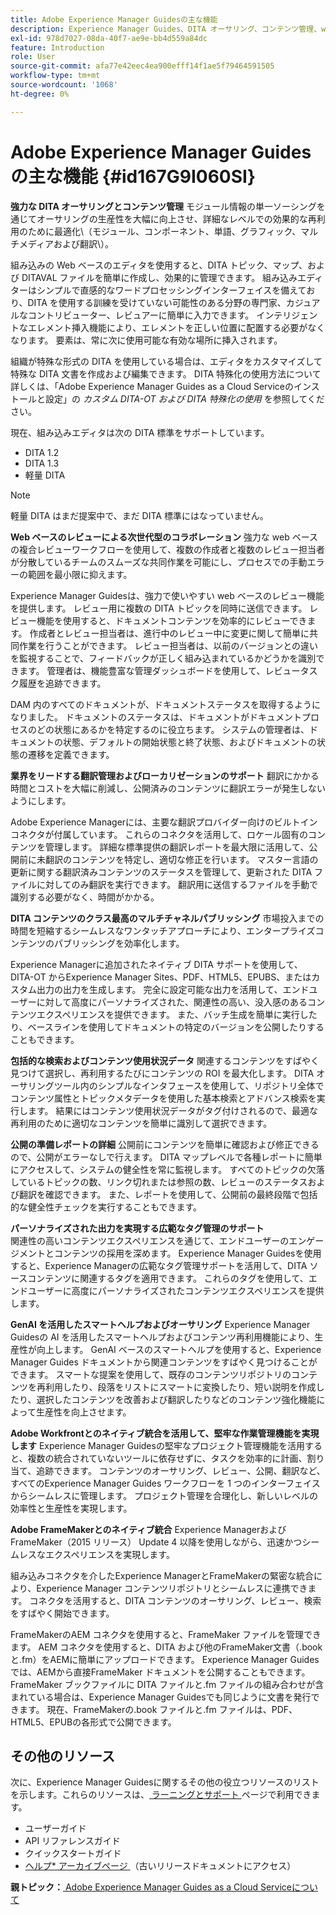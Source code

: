 ```yaml
---
title: Adobe Experience Manager Guidesの主な機能
description: Experience Manager Guides、DITA オーサリング、コンテンツ管理、web ベースレビュー、翻訳、ローカリゼーション、マルチチャネルパブリッシング、FrameMakerの統合などの主な機能について説明します。
exl-id: 978d7027-08da-40f7-ae9e-bb4d559a84dc
feature: Introduction
role: User
source-git-commit: afa77e42eec4ea900efff14f1ae5f79464591505
workflow-type: tm+mt
source-wordcount: '1068'
ht-degree: 0%

---
```


# Adobe Experience Manager Guidesの主な機能 {#id167G9I060SI}

**強力な DITA オーサリングとコンテンツ管理**
モジュール情報の単一ソーシングを通じてオーサリングの生産性を大幅に向上させ、詳細なレベルでの効果的な再利用のために最適化\（モジュール、コンポーネント、単語、グラフィック、マルチメディアおよび翻訳\）。

組み込みの Web ベースのエディタを使用すると、DITA トピック、マップ、および DITAVAL ファイルを簡単に作成し、効果的に管理できます。 組み込みエディターはシンプルで直感的なワードプロセッシングインターフェイスを備えており、DITA を使用する訓練を受けていない可能性のある分野の専門家、カジュアルなコントリビューター、レビュアーに簡単に入力できます。 インテリジェントなエレメント挿入機能により、エレメントを正しい位置に配置する必要がなくなります。 要素は、常に次に使用可能な有効な場所に挿入されます。

組織が特殊な形式の DITA を使用している場合は、エディタをカスタマイズして特殊な DITA 文書を作成および編集できます。 DITA 特殊化の使用方法について詳しくは、「Adobe Experience Manager Guides as a Cloud Serviceのインストールと設定」の *カスタム DITA-OT および DITA 特殊化の使用* を参照してください。

現在、組み込みエディタは次の DITA 標準をサポートしています。

* DITA 1.2
* DITA 1.3
* 軽量 DITA


>[!NOTE]
>
> 軽量 DITA はまだ提案中で、まだ DITA 標準にはなっていません。

**Web ベースのレビューによる次世代型のコラボレーション**
強力な web ベースの複合レビューワークフローを使用して、複数の作成者と複数のレビュー担当者が分散しているチームのスムーズな共同作業を可能にし、プロセスでの手動エラーの範囲を最小限に抑えます。

Experience Manager Guidesは、強力で使いやすい web ベースのレビュー機能を提供します。 レビュー用に複数の DITA トピックを同時に送信できます。 レビュー機能を使用すると、ドキュメントコンテンツを効率的にレビューできます。 作成者とレビュー担当者は、進行中のレビュー中に変更に関して簡単に共同作業を行うことができます。 レビュー担当者は、以前のバージョンとの違いを監視することで、フィードバックが正しく組み込まれているかどうかを識別できます。 管理者は、機能豊富な管理ダッシュボードを使用して、レビュータスク履歴を追跡できます。

DAM 内のすべてのドキュメントが、ドキュメントステータスを取得するようになりました。 ドキュメントのステータスは、ドキュメントがドキュメントプロセスのどの状態にあるかを特定するのに役立ちます。 システムの管理者は、ドキュメントの状態、デフォルトの開始状態と終了状態、およびドキュメントの状態の遷移を定義できます。

**業界をリードする翻訳管理およびローカリゼーションのサポート**
翻訳にかかる時間とコストを大幅に削減し、公開済みのコンテンツに翻訳エラーが発生しないようにします。

Adobe Experience Managerには、主要な翻訳プロバイダー向けのビルトインコネクタが付属しています。 これらのコネクタを活用して、ロケール固有のコンテンツを管理します。 詳細な標準提供の翻訳レポートを最大限に活用して、公開前に未翻訳のコンテンツを特定し、適切な修正を行います。 マスター言語の更新に関する翻訳済みコンテンツのステータスを管理して、更新された DITA ファイルに対してのみ翻訳を実行できます。 翻訳用に送信するファイルを手動で識別する必要がなく、時間がかかる。

**DITA コンテンツのクラス最高のマルチチャネルパブリッシング**
市場投入までの時間を短縮するシームレスなワンタッチアプローチにより、エンタープライズコンテンツのパブリッシングを効率化します。

Experience Managerに追加されたネイティブ DITA サポートを使用して、DITA-OT からExperience Manager Sites、PDF、HTML5、EPUBS、またはカスタム出力の出力を生成します。 完全に設定可能な出力を活用して、エンドユーザーに対して高度にパーソナライズされた、関連性の高い、没入感のあるコンテンツエクスペリエンスを提供できます。 また、バッチ生成を簡単に実行したり、ベースラインを使用してドキュメントの特定のバージョンを公開したりすることもできます。

**包括的な検索およびコンテンツ使用状況データ**
関連するコンテンツをすばやく見つけて選択し、再利用するたびにコンテンツの ROI を最大化します。 DITA オーサリングツール内のシンプルなインタフェースを使用して、リポジトリ全体でコンテンツ属性とトピックメタデータを使用した基本検索とアドバンス検索を実行します。 結果にはコンテンツ使用状況データがタグ付けされるので、最適な再利用のために適切なコンテンツを簡単に識別して選択できます。

**公開の準備レポートの詳細**
公開前にコンテンツを簡単に確認および修正できるので、公開がエラーなしで行えます。 DITA マップレベルで各種レポートに簡単にアクセスして、システムの健全性を常に監視します。 すべてのトピックの欠落しているトピックの数、リンク切れまたは参照の数、レビューのステータスおよび翻訳を確認できます。 また、レポートを使用して、公開前の最終段階で包括的な健全性チェックを実行することもできます。

**パーソナライズされた出力を実現する広範なタグ管理のサポート**\
関連性の高いコンテンツエクスペリエンスを通じて、エンドユーザーのエンゲージメントとコンテンツの採用を深めます。 Experience Manager Guidesを使用すると、Experience Managerの広範なタグ管理サポートを活用して、DITA ソースコンテンツに関連するタグを適用できます。 これらのタグを使用して、エンドユーザーに高度にパーソナライズされたコンテンツエクスペリエンスを提供します。

**GenAI を活用したスマートヘルプおよびオーサリング**
Experience Manager Guidesの AI を活用したスマートヘルプおよびコンテンツ再利用機能により、生産性が向上します。 GenAI ベースのスマートヘルプを使用すると、Experience Manager Guides ドキュメントから関連コンテンツをすばやく見つけることができます。 スマートな提案を使用して、既存のコンテンツリポジトリのコンテンツを再利用したり、段落をリストにスマートに変換したり、短い説明を作成したり、選択したコンテンツを改善および翻訳したりなどのコンテンツ強化機能によって生産性を向上させます。

**Adobe Workfrontとのネイティブ統合を活用して、堅牢な作業管理機能を実現します**
Experience Manager Guidesの堅牢なプロジェクト管理機能を活用すると、複数の統合されていないツールに依存せずに、タスクを効率的に計画、割り当て、追跡できます。 コンテンツのオーサリング、レビュー、公開、翻訳など、すべてのExperience Manager Guides ワークフローを 1 つのインターフェイスからシームレスに管理します。 プロジェクト管理を合理化し、新しいレベルの効率性と生産性を実現します。

**Adobe FrameMakerとのネイティブ統合**
Experience ManagerおよびFrameMaker（2015 リリース） Update 4 以降を使用しながら、迅速かつシームレスなエクスペリエンスを実現します。

組み込みコネクタを介したExperience ManagerとFrameMakerの緊密な統合により、Experience Manager コンテンツリポジトリとシームレスに連携できます。 コネクタを活用すると、DITA コンテンツのオーサリング、レビュー、検索をすばやく開始できます。

FrameMakerのAEM コネクタを使用すると、FrameMaker ファイルを管理できます。 AEM コネクタを使用すると、DITA および他のFrameMaker文書（.book と.fm）をAEMに簡単にアップロードできます。 Experience Manager Guidesでは、AEMから直接FrameMaker ドキュメントを公開することもできます。 FrameMaker ブックファイルに DITA ファイルと.fm ファイルの組み合わせが含まれている場合は、Experience Manager Guidesでも同じように文書を発行できます。 現在、FrameMakerの.book ファイルと.fm ファイルは、PDF、HTML5、EPUBの各形式で公開できます。

## その他のリソース

次に、Experience Manager Guidesに関するその他の役立つリソースのリストを示します。これらのリソースは、[ ラーニングとサポート ](https://helpx.adobe.com/support/xml-documentation-for-experience-manager.html) ページで利用できます。

* ユーザーガイド
* API リファレンスガイド
* クイックスタートガイド
* [ ヘルプ* アーカイブページ ](https://helpx.adobe.com/xml-documentation-for-experience-manager/archive.html) （古いリリースドキュメントにアクセス）

**親トピック：**[ Adobe Experience Manager Guides as a Cloud Serviceについて ](intro.md)
